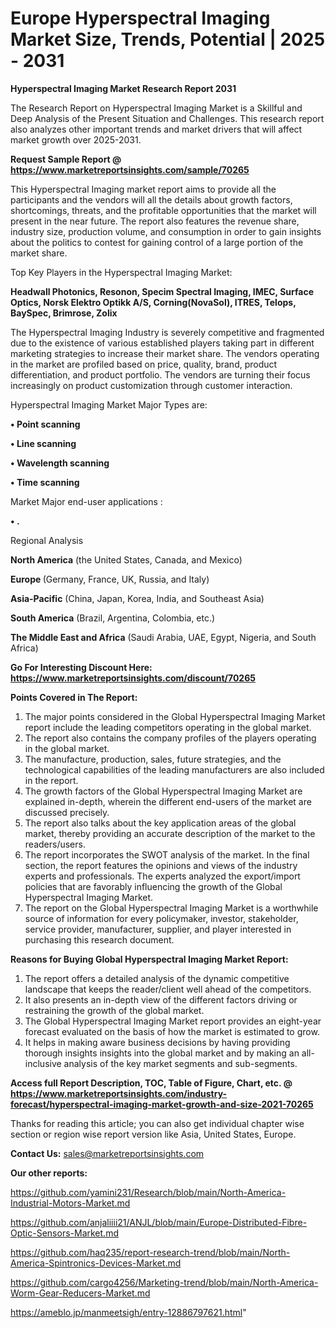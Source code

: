  # Europe Hyperspectral Imaging Market Size, Trends, Potential | 2025 - 2031

<strong>Hyperspectral Imaging Market Research Report 2031</strong>

The Research Report on Hyperspectral Imaging Market is a Skillful and Deep Analysis of the Present Situation and Challenges. This research report also analyzes other important trends and market drivers that will affect market growth over 2025-2031.

<strong>Request Sample Report @ <a href=https://www.marketreportsinsights.com/sample/70265>https://www.marketreportsinsights.com/sample/70265</a></strong>

This Hyperspectral Imaging market report aims to provide all the participants and the vendors will all the details about growth factors, shortcomings, threats, and the profitable opportunities that the market will present in the near future. The report also features the revenue share, industry size, production volume, and consumption in order to gain insights about the politics to contest for gaining control of a large portion of the market share.

Top Key Players in the Hyperspectral Imaging Market:

<strong>Headwall Photonics, Resonon, Specim Spectral Imaging, IMEC, Surface Optics, Norsk Elektro Optikk A/S, Corning(NovaSol), ITRES, Telops, BaySpec, Brimrose, Zolix</strong>

The Hyperspectral Imaging Industry is severely competitive and fragmented due to the existence of various established players taking part in different marketing strategies to increase their market share. The vendors operating in the market are profiled based on price, quality, brand, product differentiation, and product portfolio. The vendors are turning their focus increasingly on product customization through customer interaction.

Hyperspectral Imaging Market Major Types are:

<strong>• Point scanning

• Line scanning

• Wavelength scanning

• Time scanning</strong>

Market Major end-user applications :

<strong>• .</strong>

Regional Analysis

</u><strong><b>North America</b></strong> (the United States, Canada, and Mexico)

<strong><b>Europe </b></strong>(Germany, France, UK, Russia, and Italy)

<strong><b>Asia-Pacific</b></strong> (China, Japan, Korea, India, and Southeast Asia)

<strong><b>South America</b></strong> (Brazil, Argentina, Colombia, etc.)

<strong><b>The Middle East and Africa</b></strong> (Saudi Arabia, UAE, Egypt, Nigeria, and South Africa)

<strong>Go For Interesting Discount Here: <a href=https://www.marketreportsinsights.com/discount/70265>https://www.marketreportsinsights.com/discount/70265</a></strong>

<strong>Points Covered in The Report:</strong>
<ol>
  <li>The major points considered in the Global Hyperspectral Imaging Market report include the leading competitors operating in the global market.</li>
  <li>The report also contains the company profiles of the players operating in the global market.</li>
  <li>The manufacture, production, sales, future strategies, and the technological capabilities of the leading manufacturers are also included in the report.</li>
  <li>The growth factors of the Global Hyperspectral Imaging Market are explained in-depth, wherein the different end-users of the market are discussed precisely.</li>
  <li>The report also talks about the key application areas of the global market, thereby providing an accurate description of the market to the readers/users.</li>
  <li>The report incorporates the SWOT analysis of the market. In the final section, the report features the opinions and views of the industry experts and professionals. The experts analyzed the export/import policies that are favorably influencing the growth of the Global Hyperspectral Imaging Market.</li>
  <li>The report on the Global Hyperspectral Imaging Market is a worthwhile source of information for every policymaker, investor, stakeholder, service provider, manufacturer, supplier, and player interested in purchasing this research document.</li>
</ol>
<strong>Reasons for Buying Global Hyperspectral Imaging Market Report:</strong>

<ol>
  <li>The report offers a detailed analysis of the dynamic competitive landscape that keeps the reader/client well ahead of the competitors.</li>
  <li>It also presents an in-depth view of the different factors driving or restraining the growth of the global market.</li>
  <li>The Global Hyperspectral Imaging Market report provides an eight-year forecast evaluated on the basis of how the market is estimated to grow.</li>
  <li>It helps in making aware business decisions by having providing thorough insights insights into the global market and by making an all-inclusive analysis of the key market segments and sub-segments.</li>
</ol>
<strong>Access full Report Description, TOC, Table of Figure, Chart, etc. @ <a href=https://www.marketreportsinsights.com/industry-forecast/hyperspectral-imaging-market-growth-and-size-2021-70265>https://www.marketreportsinsights.com/industry-forecast/hyperspectral-imaging-market-growth-and-size-2021-70265</a></strong>


Thanks for reading this article; you can also get individual chapter wise section or region wise report version like Asia, United States, Europe.

<strong>Contact Us:</strong>
sales@marketreportsinsights.com

<strong>Our other reports:</strong>

<a href=https://github.com/yamini231/Research/blob/main/North-America-Industrial-Motors-Market.md>https://github.com/yamini231/Research/blob/main/North-America-Industrial-Motors-Market.md</a>

<a href=https://github.com/anjaliiii21/ANJL/blob/main/Europe-Distributed-Fibre-Optic-Sensors-Market.md>https://github.com/anjaliiii21/ANJL/blob/main/Europe-Distributed-Fibre-Optic-Sensors-Market.md</a>

<a href=https://github.com/haq235/report-research-trend/blob/main/North-America-Spintronics-Devices-Market.md>https://github.com/haq235/report-research-trend/blob/main/North-America-Spintronics-Devices-Market.md</a>

<a href=https://github.com/cargo4256/Marketing-trend/blob/main/North-America-Worm-Gear-Reducers-Market.md>https://github.com/cargo4256/Marketing-trend/blob/main/North-America-Worm-Gear-Reducers-Market.md</a>

<a href=https://ameblo.jp/manmeetsigh/entry-12886797621.html>https://ameblo.jp/manmeetsigh/entry-12886797621.html</a>"
